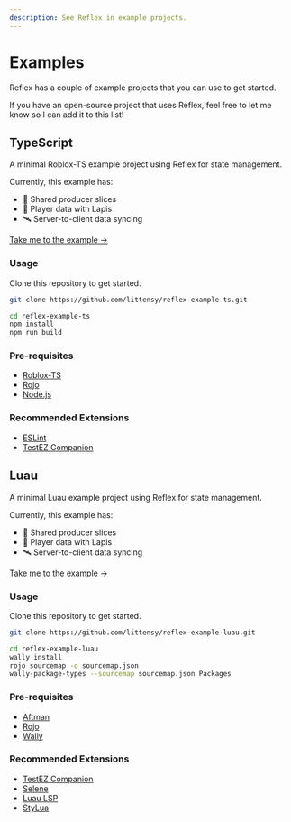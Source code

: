 ```yaml
---
description: See Reflex in example projects.
---
```


# Examples

Reflex has a couple of example projects that you can use to get started. 

If you have an open-source project that uses Reflex, feel free to let me know so I can add it to this list!

## TypeScript

A minimal Roblox-TS example project using Reflex for state management.

Currently, this example has:

-   🍰 Shared producer slices
-   💾 Player data with Lapis
-   🛰️ Server-to-client data syncing

[Take me to the example →](https://github.com/littensy/reflex-example-ts)

### Usage

Clone this repository to get started.

```bash
git clone https://github.com/littensy/reflex-example-ts.git

cd reflex-example-ts
npm install
npm run build
```

### Pre-requisites

-   [Roblox-TS](https://roblox-ts.com/docs/)
-   [Rojo](https://rojo.space/docs/installation/)
-   [Node.js](https://nodejs.org/en/download/)

### Recommended Extensions

-   [ESLint](https://marketplace.visualstudio.com/items?itemName=dbaeumer.vscode-eslint)
-   [TestEZ Companion](https://marketplace.visualstudio.com/items?itemName=tacheometrist.testez-companion)

## Luau

A minimal Luau example project using Reflex for state management.

Currently, this example has:

-   🍰 Shared producer slices
-   💾 Player data with Lapis
-   🛰️ Server-to-client data syncing

[Take me to the example →](https://github.com/littensy/reflex-example-luau)

### Usage

Clone this repository to get started.

```bash
git clone https://github.com/littensy/reflex-example-luau.git

cd reflex-example-luau
wally install
rojo sourcemap -o sourcemap.json
wally-package-types --sourcemap sourcemap.json Packages
```

### Pre-requisites

-   [Aftman](https://github.com/LPGhatguy/aftman)
-   [Rojo](https://rojo.space/docs/installation/)
-   [Wally](https://wally.run)

### Recommended Extensions

-   [TestEZ Companion](https://marketplace.visualstudio.com/items?itemName=tacheometrist.testez-companion)
-   [Selene](https://marketplace.visualstudio.com/items?itemName=Kampfkarren.selene-vscode)
-   [Luau LSP](https://marketplace.visualstudio.com/items?itemName=JohnnyMorganz.luau-lsp)
-   [StyLua](https://marketplace.visualstudio.com/items?itemName=JohnnyMorganz.stylua)
